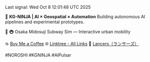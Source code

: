 Last signal: Wed Oct  8 12:01:48 UTC 2025

🚀 **KG-NINJA | AI × Geospatial × Automation**
Building autonomous AI pipelines and experimental prototypes.

📝 🚇 Osaka Midosuji Subway Sim — Interactive urban mobility

☕ [Buy Me a Coffee](https://www.buymeacoffee.com/kgninja)
🌐 [Linktree - All Links](https://linktr.ee/kgkk)
💼 [Lancers（ランサーズ）](https://www.lancers.jp/profile/KGKGKG)

#NOROSHI #KGNINJA #AIPulsar
